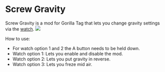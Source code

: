 # Screw Gravity
Screw Gravity is a mod for Gorilla Tag that lets you change gravity settings via the [watch](https://github.com/RedBrumbler/MonkeComputer).
![](https://cdn.discordapp.com/attachments/829780117512519690/885207635450810368/screw_grav_example.gif)

How to use:
- For watch option 1 and 2 the A button needs to be held down.
- Watch option 1: Lets you enable and disable the mod.
- Watch option 2: Lets you put gravity in reverse.
- Watch option 3: Lets you freze mid air.
